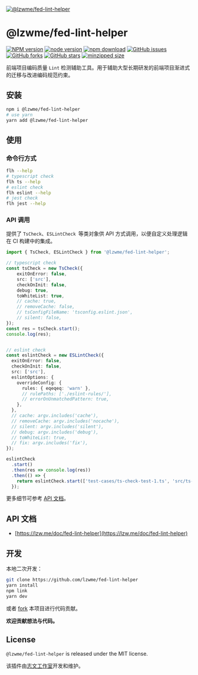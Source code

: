 [![@lzwme/fed-lint-helper](https://nodei.co/npm/@lzwme/fed-lint-helper.png)][npm-url]

# @lzwme/fed-lint-helper

[![NPM version][npm-badge]][npm-url]
[![node version][node-badge]][node-url]
[![npm download][download-badge]][download-url]
[![GitHub issues][issues-badge]][issues-url]
[![GitHub forks][forks-badge]][forks-url]
[![GitHub stars][stars-badge]][stars-url]
[![minzipped size][bundlephobia-badge]][bundlephobia-url]

前端项目编码质量 `Lint` 检测辅助工具。用于辅助大型长期研发的前端项目渐进式的迁移与改进编码规范约束。

## 安装

```bash
npm i @lzwme/fed-lint-helper
# use yarn
yarn add @lzwme/fed-lint-helper
```

## 使用

### 命令行方式

```bash
flh --help
# typescript check
flh ts --help
# eslint check
flh eslint --help
# jest check
flh jest --help
```

### API 调用

提供了 `TsCheck`、`ESLintCheck `等类对象供 API 方式调用，以便自定义处理逻辑在 CI 构建中的集成。

```ts
import { TsCheck, ESLintCheck } from '@lzwme/fed-lint-helper';

// typescript check
const tsCheck = new TsCheck({
    exitOnError: false,
    src: ['src'],
    checkOnInit: false,
    debug: true,
    toWhiteList: true,
    // cache: true,
    // removeCache: false,
    // tsConfigFileName: 'tsconfig.eslint.json',
    // silent: false,
});
const res = tsCheck.start();
console.log(res);


// eslint check
const eslintCheck = new ESLintCheck({
  exitOnError: false,
  checkOnInit: false,
  src: ['src'],
  eslintOptions: {
    overrideConfig: {
      rules: { eqeqeq: 'warn' },
      // rulePaths: ['./eslint-rules/'],
      // errorOnUnmatchedPattern: true,
    },
  },
  // cache: argv.includes('cache'),
  // removeCache: argv.includes('nocache'),
  // silent: argv.includes('silent'),
  // debug: argv.includes('debug'),
  // toWhiteList: true,
  // fix: argv.includes('fix'),
});

eslintCheck
  .start()
  .then(res => console.log(res))
  .then(() => {
    return eslintCheck.start(['test-cases/ts-check-test-1.ts', 'src/ts-check.ts']).then(res => console.log(res));
  });
```

更多细节可参考 [API 文档](https://lzw.me/doc/fed-lint-helper)。

## API 文档

- [https://lzw.me/doc/fed-lint-helper](https://lzw.me/doc/fed-lint-helper)

## 开发

本地二次开发：

```bash
git clone https://github.com/lzwme/fed-lint-helper
yarn install
npm link
yarn dev
```

或者 [fork]() 本项目进行代码贡献。

**欢迎贡献想法与代码。**

## License

`@lzwme/fed-lint-helper` is released under the MIT license.

该插件由[志文工作室](https://lzw.me)开发和维护。


[stars-badge]: https://img.shields.io/github/stars/lzwme/fed-lint-helper.svg
[stars-url]: https://github.com/lzwme/fed-lint-helper/stargazers
[forks-badge]: https://img.shields.io/github/forks/lzwme/fed-lint-helper.svg
[forks-url]: https://github.com/lzwme/fed-lint-helper/network
[issues-badge]: https://img.shields.io/github/issues/lzwme/fed-lint-helper.svg
[issues-url]: https://github.com/lzwme/fed-lint-helper/issues
[npm-badge]: https://img.shields.io/npm/v/@lzwme/fed-lint-helper.svg?style=flat-square
[npm-url]: https://npmjs.org/package/@lzwme/fed-lint-helper
[node-badge]: https://img.shields.io/badge/node.js-%3E=_14.0.0-green.svg?style=flat-square
[node-url]: https://nodejs.org/download/
[download-badge]: https://img.shields.io/npm/dm/@lzwme/fed-lint-helper.svg?style=flat-square
[download-url]: https://npmjs.org/package/@lzwme/fed-lint-helper
[bundlephobia-url]: https://bundlephobia.com/result?p=@lzwme/fed-lint-helper@latest
[bundlephobia-badge]: https://badgen.net/bundlephobia/minzip/@lzwme/fed-lint-helper@latest
